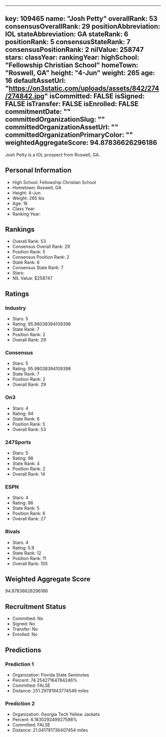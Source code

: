 ---
  key: 109465
  name: "Josh Petty"
  overallRank: 53
  consensusOverallRank: 29
  positionAbbreviation: IOL
  stateAbbreviation: GA
  stateRank: 6
  positionRank: 5
  consensusStateRank: 7
  consensusPositionRank: 2
  nilValue: 258747
  stars: 
  classYear: 
  rankingYear: 
  highSchool: "Fellowship Christian School"
  homeTown: "Roswell, GA"
  height: "4-Jun"
  weight: 265
  age: 16
  defaultAssetUrl: "https://on3static.com/uploads/assets/842/274/274842.jpg"
  isCommitted: FALSE
  isSigned: FALSE
  isTransfer: FALSE
  isEnrolled: FALSE
  commitmentDate: ""
  committedOrganizationSlug: ""
  committedOrganizationAssetUrl: ""
  committedOrganizationPrimaryColor: ""
  weightedAggregateScore: 94.87836626296186
  ---
  
  Josh Petty is a IOL prospect from Roswell, GA.
  
  ## Personal Information
  - High School: Fellowship Christian School
  - Hometown: Roswell, GA
  - Height: 4-Jun
  - Weight: 265 lbs
  - Age: 16
  - Class Year: 
  - Ranking Year: 
  
  ## Rankings
  - Overall Rank: 53
  - Consensus Overall Rank: 29
  - Position Rank: 5
  - Consensus Position Rank: 2
  - State Rank: 6
  - Consensus State Rank: 7
  - Stars: 
  - NIL Value: $258747
  
  ## Ratings
  
  ### Industry
  - Stars: 5
  - Rating: 95.98038394109398
  - State Rank: 7
  - Position Rank: 2
  - Overall Rank: 29
  
  ### Consensus
  - Stars: 5
  - Rating: 95.98038394109398
  - State Rank: 7
  - Position Rank: 2
  - Overall Rank: 29
  
  ### On3
  - Stars: 4
  - Rating: 94
  - State Rank: 6
  - Position Rank: 5
  - Overall Rank: 53
  
  ### 247Sports
  - Stars: 5
  - Rating: 98
  - State Rank: 4
  - Position Rank: 2
  - Overall Rank: 14
  
  ### ESPN
  - Stars: 4
  - Rating: 86
  - State Rank: 5
  - Position Rank: 6
  - Overall Rank: 27
  
  ### Rivals
  - Stars: 4
  - Rating: 5.9
  - State Rank: 12
  - Position Rank: 11
  - Overall Rank: 105
  
  ## Weighted Aggregate Score
  94.87836626296186
  
  ## Recruitment Status
  - Committed: No
  - Signed: No
  - Transfer: No
  - Enrolled: No
  
  
  
  ## Predictions
  
  ### Prediction 1
  - Organization: Florida State Seminoles
  - Percent: 74.25427164784246%
  - Committed: FALSE
  - Distance: 251.29781943774546 miles
  
  ### Prediction 2
  - Organization: Georgia Tech Yellow Jackets
  - Percent: 6.183029249927598%
  - Committed: FALSE
  - Distance: 21.041791736407454 miles
  